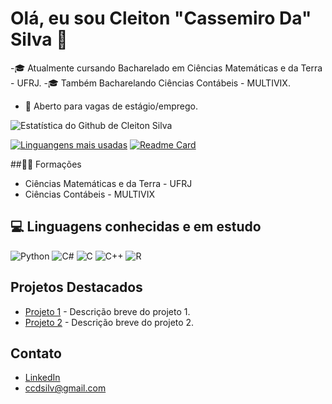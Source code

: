 # Olá, eu sou Cleiton "Cassemiro Da" Silva 👋
-🎓 Atualmente cursando Bacharelado em Ciências Matemáticas e da Terra - UFRJ.
-🎓 Também Bacharelando Ciências Contábeis - MULTIVIX.
- 🔎 Aberto para vagas de estágio/emprego.

![Estatística do Github de Cleiton Silva](https://github-readme-stats.vercel.app/api?username=ccdsilva&show_icons=true&count_private=true&show_icons=true&theme=gruvbox)

[![Linguangens mais usadas](https://github-readme-stats.vercel.app/api/top-langs/?username=ccdsilva&show_icons=true&theme=gruvbox)](https://github.com/ccdsilva/github-readme-stats) <a> [![Readme Card](https://github-readme-stats.vercel.app/api/pin/?username=ccdsilva&repo=squad1)](https://github.com/Squad-1-EJCM-25-1/squad1)
</a>

##👨‍🎓 Formações

* Ciências Matemáticas e da Terra - UFRJ
* Ciências Contábeis - MULTIVIX
  
## 💻 Linguagens conhecidas e em estudo
![Python](https://img.shields.io/badge/Python-3776AB?style=for-the-badge&logo=python&logoColor=white)
![C#](https://img.shields.io/badge/C%23-239120?style=for-the-badge&logo=csharp&logoColor=white)
![C](https://img.shields.io/badge/C-00599C?style=for-the-badge&logo=c&logoColor=white)
![C++](https://img.shields.io/badge/C%2B%2B-00599C?style=for-the-badge&logo=c%2B%2B&logoColor=white)
![R](https://img.shields.io/badge/R-276DC3?style=for-the-badge&logo=r&logoColor=white)


## Projetos Destacados
- [Projeto 1](URL_do_Projeto) - Descrição breve do projeto 1.
- [Projeto 2](URL_do_Projeto) - Descrição breve do projeto 2.

## Contato
- [LinkedIn](URL_do_LinkedIn)
- [ccdsilv@gmail.com](mailto:ccdsilv@gmail.com)

